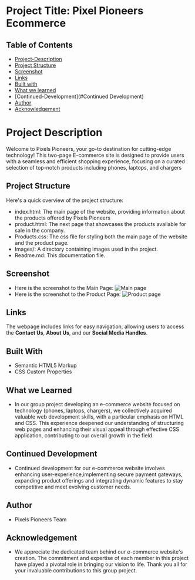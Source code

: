 # Project Title: Pixel Pioneers Ecommerce

## Table of Contents

- [Project-Description](#Project-description)
- [Project Structure](#Project-Structure)
- [Screenshot](#Screenshot)
- [Links](#Links)
- [Built with](#Built-with)
- [What we learned](#What-we-learned)
- [Continued-Development](#Continued Development)
- [Author](#Author)
- [Acknowledgement](#Acknowledgement)

# Project Description

Welcome to Pixels Pioneers, your go-to destination for cutting-edge technology!
This two-page E-commerce site is designed to provide users with a seamless and efficient shopping experience,
focusing on a curated selection of top-notch products including phones, laptops, and chargers

## Project Structure

Here's a quick overview of the project structure:

- index.html: The main page of the website, providing information about the products offered by Pixels Pioneers
- product.html: The next page that showcases the products available for sale in the company.
- Products.css: The css file for styling both the main page of the website and the product page.
- Images/: A directory containing images used in the project.
- Readme.md: This documentation file.

## Screenshot

- Here is the screenshot to the Main Page: ![Main page](image/Screenshot_of_the_mainpage.png)
- Here is the screenshot to the Product Page: ![Product page](image/Screenshot_of_the_Productpage.png)

## Links

The webpage includes links for easy navigation, allowing users to access the **Contact Us**, **About Us**, and our **Social Media Handles**.

## Built With

- Semantic HTML5 Markup
- CSS Custom Properties

## What we Learned

- In our group project developing an e-commerce website focused on technology (phones, laptops, chargers), we collectively acquired valuable web development skills, with a particular emphasis on HTML and CSS. This experience deepened our understanding of structuring web pages and enhancing their visual appeal through effective CSS application, contributing to our overall growth in the field.

## Continued Development

- Continued development for our e-commerce website involves enhancing user-experience,implementing secure payment gateways, expanding product offerings
  and integrating dynamic features to stay competitive and meet evolving customer needs.

## Author

- Pixels Pioneers Team

## Acknowledgement

- We appreciate the dedicated team behind our e-commerce website's creation. The commitment and expertise of each member in this project
  have played a pivotal role in bringing our vision to life. Thank you all for your invaluable contributions to this group project.
